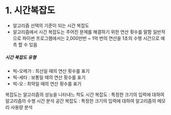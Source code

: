 # 1. 시간복잡도 
- 알고리즘 선택의 기준이 되는 시간 복잡도
- 알고리즘에서 시간 복잡도는 주어진 문제를 해결하기 위한 연산 횟수를 말함 일반적으로 파이썬 프로그램에서는 2,000만번 ~ 1억 번의 연산을 1초의 수행 시간으로 예측 할 수 있음

##### 시간 복잡도 유형
- 빅-오메가 : 최선일 때의 연산 횟수를 표기
- 빅-세타 : 보통일 때의 연산 횟수를 표기
- 빅-오 : 최악일 때의 연산 횟수를 표기


복잡도는 알고리즘의 성능을 나타내느 척도
시간 복잡도 : 특정한 크기의 입력에 대하여 알고리즘의 수행 시간 분석
공간 복잡도 : 특정한 크기의 입력에 대하여 알고리즘의 메모리 사용량 분석


